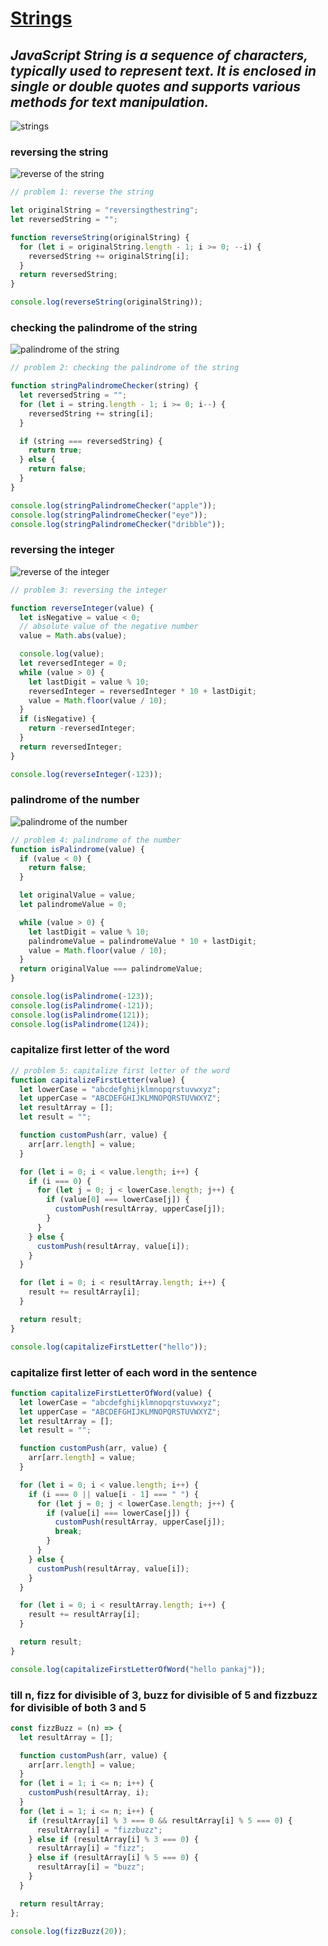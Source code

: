 # [Strings](https://github.com/pankajkoree/react/blob/main/JS/DSA/DSA/strings/strings.js)

## **_JavaScript String is a sequence of characters, typically used to represent text. It is enclosed in single or double quotes and supports various methods for text manipulation._**

![strings](image.png)

### reversing the string

![reverse of the string](image-1.png)

```js
// problem 1: reverse the string

let originalString = "reversingthestring";
let reversedString = "";

function reverseString(originalString) {
  for (let i = originalString.length - 1; i >= 0; --i) {
    reversedString += originalString[i];
  }
  return reversedString;
}

console.log(reverseString(originalString));
```

### checking the palindrome of the string

![palindrome of the string](image-2.png)

```js
// problem 2: checking the palindrome of the string

function stringPalindromeChecker(string) {
  let reversedString = "";
  for (let i = string.length - 1; i >= 0; i--) {
    reversedString += string[i];
  }

  if (string === reversedString) {
    return true;
  } else {
    return false;
  }
}

console.log(stringPalindromeChecker("apple"));
console.log(stringPalindromeChecker("eye"));
console.log(stringPalindromeChecker("dribble"));
```

### reversing the integer

![reverse of the integer](image-3.png)

```js
// problem 3: reversing the integer

function reverseInteger(value) {
  let isNegative = value < 0;
  // absolute value of the negative number
  value = Math.abs(value);

  console.log(value);
  let reversedInteger = 0;
  while (value > 0) {
    let lastDigit = value % 10;
    reversedInteger = reversedInteger * 10 + lastDigit;
    value = Math.floor(value / 10);
  }
  if (isNegative) {
    return -reversedInteger;
  }
  return reversedInteger;
}

console.log(reverseInteger(-123));
```

### palindrome of the number

![palindrome of the number](image-4.png)

```js
// problem 4: palindrome of the number
function isPalindrome(value) {
  if (value < 0) {
    return false;
  }

  let originalValue = value;
  let palindromeValue = 0;

  while (value > 0) {
    let lastDigit = value % 10;
    palindromeValue = palindromeValue * 10 + lastDigit;
    value = Math.floor(value / 10);
  }
  return originalValue === palindromeValue;
}

console.log(isPalindrome(-123));
console.log(isPalindrome(-121));
console.log(isPalindrome(121));
console.log(isPalindrome(124));
```

### capitalize first letter of the word

```js
// problem 5: capitalize first letter of the word
function capitalizeFirstLetter(value) {
  let lowerCase = "abcdefghijklmnopqrstuvwxyz";
  let upperCase = "ABCDEFGHIJKLMNOPQRSTUVWXYZ";
  let resultArray = [];
  let result = "";

  function customPush(arr, value) {
    arr[arr.length] = value;
  }

  for (let i = 0; i < value.length; i++) {
    if (i === 0) {
      for (let j = 0; j < lowerCase.length; j++) {
        if (value[0] === lowerCase[j]) {
          customPush(resultArray, upperCase[j]);
        }
      }
    } else {
      customPush(resultArray, value[i]);
    }
  }

  for (let i = 0; i < resultArray.length; i++) {
    result += resultArray[i];
  }

  return result;
}

console.log(capitalizeFirstLetter("hello"));
```

### capitalize first letter of each word in the sentence

```js
function capitalizeFirstLetterOfWord(value) {
  let lowerCase = "abcdefghijklmnopqrstuvwxyz";
  let upperCase = "ABCDEFGHIJKLMNOPQRSTUVWXYZ";
  let resultArray = [];
  let result = "";

  function customPush(arr, value) {
    arr[arr.length] = value;
  }

  for (let i = 0; i < value.length; i++) {
    if (i === 0 || value[i - 1] === " ") {
      for (let j = 0; j < lowerCase.length; j++) {
        if (value[i] === lowerCase[j]) {
          customPush(resultArray, upperCase[j]);
          break;
        }
      }
    } else {
      customPush(resultArray, value[i]);
    }
  }

  for (let i = 0; i < resultArray.length; i++) {
    result += resultArray[i];
  }

  return result;
}

console.log(capitalizeFirstLetterOfWord("hello pankaj"));
```

### till n, fizz for divisible of 3, buzz for divisible of 5 and fizzbuzz for divisible of both 3 and 5

```js
const fizzBuzz = (n) => {
  let resultArray = [];

  function customPush(arr, value) {
    arr[arr.length] = value;
  }
  for (let i = 1; i <= n; i++) {
    customPush(resultArray, i);
  }
  for (let i = 1; i <= n; i++) {
    if (resultArray[i] % 3 === 0 && resultArray[i] % 5 === 0) {
      resultArray[i] = "fizzbuzz";
    } else if (resultArray[i] % 3 === 0) {
      resultArray[i] = "fizz";
    } else if (resultArray[i] % 5 === 0) {
      resultArray[i] = "buzz";
    }
  }

  return resultArray;
};

console.log(fizzBuzz(20));
```
